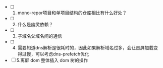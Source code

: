 - [ ] 1. mono-repor项目和单项目结构的仓库相比有什么好处？
- [ ] 2. 什么是幽灵依赖？
- [ ] 3. 子域名父域名间的通信
- [ ] 4. 需要知道dns解析是很耗时的，因此如果解析域名过多，会让首屏加载变得过慢，可以考虑dns-prefetch优化
- [ ] 5.离屏 dom 整体插入 dom 树的操作